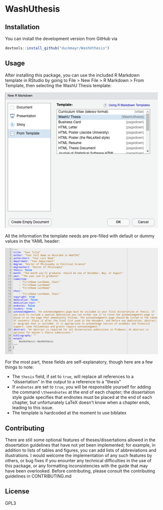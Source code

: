 # WashUthesis

## Installation

You can install the development version from GitHub via

```r
devtools::install_github("duckmayr/WashUthesis")
```

## Usage

After installing this package,
you can use the included R Markdown template in RStudio
by going to File > New File > R Markdown > From Template, then selecting the WashU Thesis template:

![Screenshot of RStudio's R Markdown template selector](https://github.com/duckmayr/WashUthesis/blob/main/template-chooser.png?raw=true)

All the information the template needs are pre-filled with default or dummy values in the YAML header:

![Screenshot of the template skeleton's YAML header](https://github.com/duckmayr/WashUthesis/blob/main/yaml-header.png?raw=true)

For the most part, these fields are self-explanatory, though here are a few things to note:

- The `thesis` field, if set to `true`, will replace all references to a "dissertation" in the output to a reference to a "thesis"
- If `endnotes` are set to `true`, you will be responsible yourself for adding the command `\theendnotes` at the end of each chapter;
  the dissertation style guide specifies that endnotes must be placed at the end of each chapter,
  but unfortunately LaTeX doesn't know when a chapter ends, leading to this issue.
- The template is hardcoded at the moment to use biblatex

## Contributing

There are still some optional features of theses/dissertations allowed in the dissertation guidelines that have not yet been implemented;
for example, in addition to lists of tables and figures, you can add lists of abbreviations and illustrations.
I would welcome the implementation of any such features by others,
or bug fixes if you enounter any technical difficulties in the use of this package,
or any formatting inconsistencies with the guide that may have been overlooked.
Before contributing, please consult the contributing guidelines in CONTRIBUTING.md

## License

GPL3
